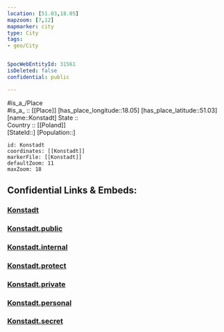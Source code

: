 ```yaml
---
location: [51.03,18.05] 
mapzoom: [7,12] 
mapmarker: city 
type: City
tags:
- geo/City


SpocWebEntityId: 31561
isDeleted: false
confidential: public

---
```

#is_a_/Place  
#is_a_ :: [[Place]] 
[has_place_longitude::18.05] 
[has_place_latitude::51.03] 
[name::Konstadt] 
State ::  
Country :: [[Poland]]  
[StateId::] 
[Population::] 



```leaflet
id: Konstadt
coordinates: [[Konstadt]] 
markerFile: [[Konstadt]] 
defaultZoom: 11 
maxZoom: 18
```


## Confidential Links & Embeds: 

### [Konstadt](/_Standards/Earth/Continent/Europe/Europe~East/Poland/Provinces~Poland/Opole/City/Konstadt.md) 

### [Konstadt.public](/_public/Earth/Continent/Europe/Europe~East/Poland/Provinces~Poland/Opole/City/Konstadt.public.md) 

### [Konstadt.internal](/_internal/Earth/Continent/Europe/Europe~East/Poland/Provinces~Poland/Opole/City/Konstadt.internal.md) 

### [Konstadt.protect](/_protect/Earth/Continent/Europe/Europe~East/Poland/Provinces~Poland/Opole/City/Konstadt.protect.md) 

### [Konstadt.private](/_private/Earth/Continent/Europe/Europe~East/Poland/Provinces~Poland/Opole/City/Konstadt.private.md) 

### [Konstadt.personal](/_personal/Earth/Continent/Europe/Europe~East/Poland/Provinces~Poland/Opole/City/Konstadt.personal.md) 

### [Konstadt.secret](/_secret/Earth/Continent/Europe/Europe~East/Poland/Provinces~Poland/Opole/City/Konstadt.secret.md)

